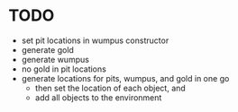 # TODO

* set pit locations in wumpus constructor
* generate gold
* generate wumpus
* no gold in pit locations
* generate locations for pits, wumpus, and gold in one go
  - then set the location of each object, and
  - add all objects to the environment
